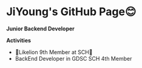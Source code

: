 # JiYoung's GitHub Page😊

**Junior Backend Developer**


**Activities**
- 🦁Likelion 9th Member at SCH🦁
- BackEnd Developer in GDSC SCH 4th Member
